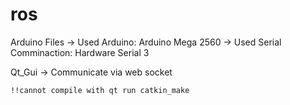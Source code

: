 # ros

Arduino Files
	-> Used Arduino: Arduino Mega 2560
	-> Used Serial Comminaction: Hardware Serial 3

Qt_Gui
	-> Communicate via web socket

	!!cannot compile with qt run catkin_make

